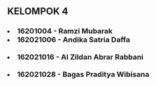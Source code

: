 <h2>KELOMPOK 4
<h3><li>16201004 - Ramzi Mubarak</li<br>
<li>162021006 - Andika Satria Daffa</li><br>
<li>162021016 - Al Zildan Abrar Rabbani</li><br>
<li>162021028 - Bagas Praditya Wibisana</li></h3></li>
